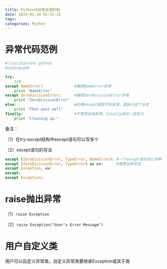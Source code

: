 ```yaml
---
title: Python中异常处理机制
date: 2019-02-24 01:51:25
tags:
categories: Python
---
```


# 异常代码范例

```python
#!/usr/bin/env python
#coding=gbk

try:
    1/0
except NameError:              #捕获NameError异常
    print "NameError"
except ZeroDivisionError:      #捕获ZeroDivisionError异常
    print "ZeroDivisionError"
else:                          #如果except捕获不到异常，就执行这个分支
    print "That went well"
finally:                       #不管是否有异常，finally语句一定执行
    print "Cleaning up."
```

备注：

（1）在try-except结构中except语句可以写多个

（2）except语句的写法

```python
except (ZeroDivisionError, TypeError, NameError): #一个except语句可以多种类型的异常
except (ZeroDivisionError, TypeError) as ex:      #推荐此种写法
except Exception, ex:
except:
except Exception:
```

# raise抛出异常

（1）`raise Exception`

（2）`raise Exception("User's Error Message")`

# 用户自定义类

用户可以自定义异常类，自定义异常类要继承Exception或其子类
